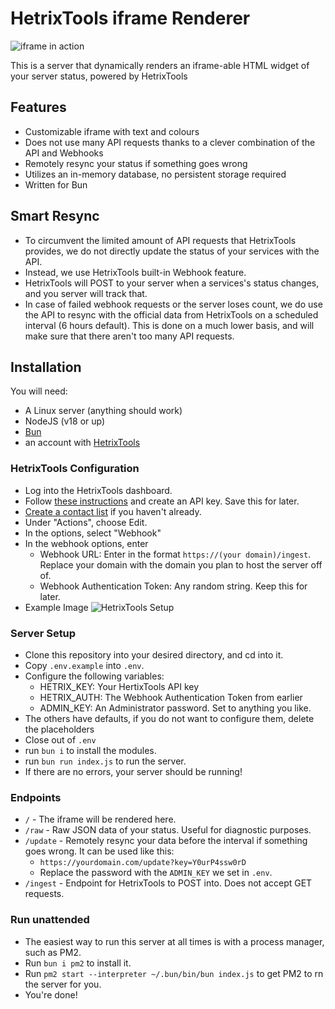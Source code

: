 # HetrixTools iframe Renderer

![iframe in action](https://ss.sangonomiya.asia/r/rMXdBL.png)

This is a server that dynamically renders an iframe-able HTML widget of your server status, powered by HetrixTools

## Features
- Customizable iframe with text and colours
- Does not use many API requests thanks to a clever combination of the API and Webhooks
- Remotely resync your status if something goes wrong
- Utilizes an in-memory database, no persistent storage required
- Written for Bun

## Smart Resync
- To circumvent the limited amount of API requests that HetrixTools provides, we do not directly update the status of your services with the API.
- Instead, we use HetrixTools built-in Webhook feature.
- HetrixTools will POST to your server when a services's status changes, and you server will track that.
- In case of failed webhook requests or the server loses count, we do use the API to resync with the official data from HetrixTools on a scheduled interval (6 hours default). This is done on a much lower basis, and will make sure that there aren't too many API requests.

## Installation
You will need:
- A Linux server (anything should work)
- NodeJS (v18 or up)
- [Bun](https://bun.sh/)
- an account with [HetrixTools](https://hetrixtools.com/)

### HetrixTools Configuration
- Log into the HetrixTools dashboard.
- Follow [these instructions](https://docs.hetrixtools.com/api-key/) and create an API key. Save this for later.
- [Create a contact list](https://docs.hetrixtools.com/create-a-contact-list/) if you haven't already.
- Under "Actions", choose Edit.
- In the options, select "Webhook"
- In the webhook options, enter
    - Webhook URL: Enter in the format `https://(your domain)/ingest`. Replace your domain with the domain you plan to host the server off of.
    - Webhook Authentication Token: Any random string. Keep this for later.
- Example Image
![HetrixTools Setup](https://ss.sangonomiya.asia/r/1oFfm6.png)

### Server Setup
- Clone this repository into your desired directory, and cd into it.
- Copy `.env.example` into `.env`.
- Configure the following variables:
    - HETRIX_KEY: Your HertixTools API key
    - HETRIX_AUTH: The Webhook Authentication Token from earlier
    - ADMIN_KEY: An Administrator password. Set to anything you like.
- The others have defaults, if you do not want to configure them, delete the placeholders
- Close out of `.env`
- run `bun i` to install the modules.
- run `bun run index.js` to run the server.
- If there are no errors, your server should be running!

### Endpoints
- `/` - The iframe will be rendered here.
- `/raw` - Raw JSON data of your status. Useful for diagnostic purposes.
- `/update` - Remotely resync your data before the interval if something goes wrong. It can be used like this:
    - ```https://yourdomain.com/update?key=Y0urP4ssw0rD```
    - Replace the password with the `ADMIN_KEY` we set in `.env`.
- `/ingest` - Endpoint for HetrixTools to POST into. Does not accept GET requests.

### Run unattended
- The easiest way to run this server at all times is with a process manager, such as PM2.
- Run `bun i pm2` to install it.
- Run `pm2 start --interpreter ~/.bun/bin/bun index.js` to get PM2 to rn the server for you.
- You're done!
